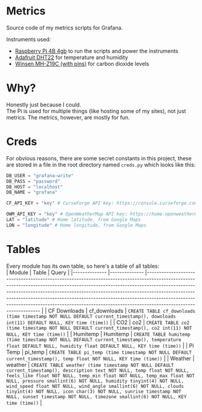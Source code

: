 # Metrics
Source code of my metrics scripts for Grafana.

Instruments used:
- [Raspberry Pi 4B 4gb](https://www.raspberrypi.com/products/raspberry-pi-4-model-b/) to run the scripts and power the instruments
- [Adafruit DHT22](https://www.adafruit.com/product/385) for temperature and humidity
- [Winsen MH-Z19C (with pins)](https://www.winsen-sensor.com/sensors/co2-sensor/mh-z19c.html) for carbon dioxide levels

# Why?
Honestly just because I could.  
The Pi is used for multiple things (like hosting some of my sites), not just metrics. The metrics, however, are mostly for fun.

# Creds
For obvious reasons, there are some secret constants in this project, these are stored in a file in the root directory named `creds.py` 
which looks like this:  
```py
DB_USER = "grafana-write"
DB_PASS = "password"
DB_HOST = "localhost"
DB_NAME = "grafana"

CF_API_KEY = "key" # CurseForge API key: https://console.curseforge.com/?#/api-keys

OWM_API_KEY = "key" # OpenWeatherMap API key: https://home.openweathermap.org/api_keys
LAT = "latitude" # Home latitude, from Google Maps
LON = "longitude" # Home longitude, from Google Maps
```

# Tables
Every module has its own table, so here's a table of all tables:  
| Module        | Table         | Query                                                                                                                                                                                                                                                                                                                                                                                                                                     |
|-------------- |-------------- |----------------------------------------------------------------------------------------------------------------------------------------------------------------------------------------------------------------------------------------------------------------------------------------------------------------------------------------------------------------------------------------------------------------------------------------   |
| CF Downloads  | cf_downloads  | `CREATE TABLE cf_downloads (time timestamp NOT NULL DEFAULT current_timestamp(), downloads int(11) DEFAULT NULL, KEY time (time))`                                                                                                                                                                                                                                                                                                        |
| CO2           | co2           | `CREATE TABLE co2 (time timestamp NOT NULL DEFAULT current_timestamp(), co2 int(11) NOT NULL, KEY time (time))`                                                                                                                                                                                                                                                                                                                           |
| Humitemp      | Humitemp      | `CREATE TABLE humitemp (time timestamp NOT NULL DEFAULT current_timestamp(), temperature float DEFAULT NULL, humidity float DEFAULT NULL, KEY time (time))`                                                                                                                                                                                                                                                                               |
| Pi Temp       | pi_temp       | `CREATE TABLE pi_temp (time timestamp NOT NULL DEFAULT current_timestamp(), temp float NOT NULL, KEY time (time))`                                                                                                                                                                                                                                                                                                                        |
| Weather       | weather       | `CREATE TABLE weather (time timestamp NOT NULL DEFAULT current_timestamp(), description text NOT NULL, temp float NOT NULL, feels_like float NOT NULL, temp_min float NOT NULL, temp_max float NOT NULL, pressure smallint(6) NOT NULL, humidity tinyint(4) NOT NULL, wind_speed float NOT NULL, wind_angle smallint(6) NOT NULL, clouds tinyint(4) NOT NULL, icon char(3) NOT NULL, sunrise timestamp NOT NULL, sunset timestamp NOT NULL, timezone smallint(6) NOT NULL, KEY time (time))`    |
